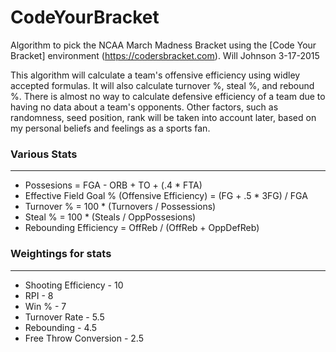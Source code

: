 # CodeYourBracket

Algorithm to pick the NCAA March Madness Bracket using the [Code Your Bracket] environment (https://codersbracket.com).
Will Johnson
3-17-2015
  
This algorithm will calculate a team's offensive efficiency using widley accepted formulas.
It will also calculate turnover %, steal %, and rebound %.
There is almost no way to calculate defensive efficiency of a team due to having no data 
  about a team's opponents.
Other factors, such as randomness, seed position, rank will be taken into account later, based
  on my personal beliefs and feelings as a sports fan. 
  
### Various Stats 
----------------------------------------------------------------------
* Possesions = FGA - ORB + TO + (.4 * FTA)
* Effective Field Goal % (Offensive Efficiency) = (FG + .5 * 3FG) / FGA 
* Turnover % = 100 * (Turnovers / Possessions)
* Steal % = 100 * (Steals / OppPossesions)
* Rebounding Efficiency = OffReb / (OffReb + OppDefReb)


### Weightings for stats
-----------------------------
* Shooting Efficiency - 10
* RPI - 8
* Win % - 7
* Turnover Rate - 5.5
* Rebounding - 4.5
* Free Throw Conversion - 2.5
